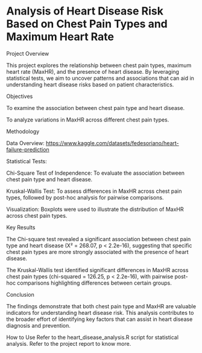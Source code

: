 # Analysis of Heart Disease Risk Based on Chest Pain Types and Maximum Heart Rate

Project Overview

This project explores the relationship between chest pain types, maximum heart rate (MaxHR), and the presence of heart disease. By leveraging statistical tests, we aim to uncover patterns and associations that can aid in understanding heart disease risks based on patient characteristics.

Objectives

To examine the association between chest pain type and heart disease.

To analyze variations in MaxHR across different chest pain types.

Methodology

Data Overview: https://www.kaggle.com/datasets/fedesoriano/heart-failure-prediction

Statistical Tests:

Chi-Square Test of Independence: To evaluate the association between chest pain type and heart disease.

Kruskal-Wallis Test: To assess differences in MaxHR across chest pain types, followed by post-hoc analysis for pairwise comparisons.

Visualization: Boxplots were used to illustrate the distribution of MaxHR across chest pain types.

Key Results

The Chi-square test revealed a significant association between chest pain type and heart disease (X² = 268.07, p < 2.2e-16), suggesting that specific chest pain types are more strongly associated with the presence of heart disease.

The Kruskal-Wallis test identified significant differences in MaxHR across chest pain types (chi-squared = 126.25, p < 2.2e-16), with pairwise post-hoc comparisons highlighting differences between certain groups.

Conclusion

The findings demonstrate that both chest pain type and MaxHR are valuable indicators for understanding heart disease risk. This analysis contributes to the broader effort of identifying key factors that can assist in heart disease diagnosis and prevention.

How to Use
Refer to the heart_disease_analysis.R script for statistical analysis.
Refer to the project report to know more.
